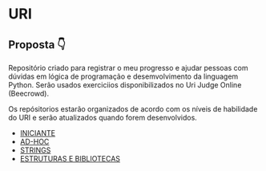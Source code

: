 # URI
## Proposta 👇
Repositório criado para registrar o meu progresso e ajudar pessoas com dúvidas em lógica de programação e desemvolvimento da linguagem Python.
Serão usados exerciciios disponibilizados no Uri Judge Online (Beecrowd).<br>

Os repósitorios estarão organizados de acordo com os níveis de habilidade do URI e serão atualizados quando forem desenvolvidos.<br>


- <a href="https://github.com/BrunoCalves/URI/tree/master/Iniciante">INICIANTE</a>
- <a href="">AD-HOC</a>
- <a href="e">STRINGS</a>
- <a href="">ESTRUTURAS E BIBLIOTECAS</a>
